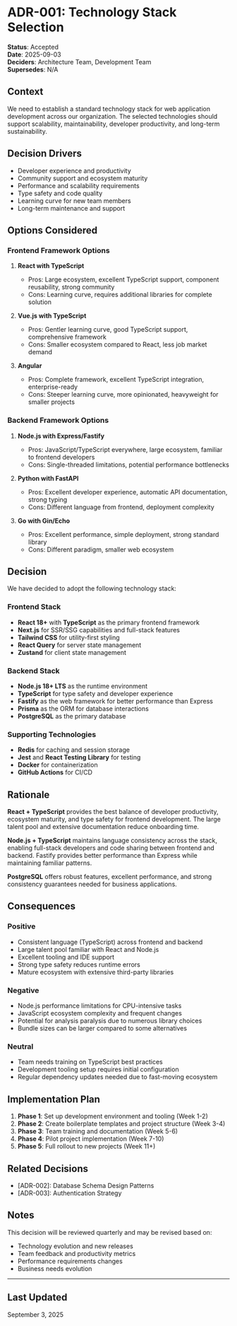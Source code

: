 # ADR-001: Technology Stack Selection

**Status**: Accepted  
**Date**: 2025-09-03  
**Deciders**: Architecture Team, Development Team  
**Supersedes**: N/A  

## Context

We need to establish a standard technology stack for web application
development across our organization. The selected technologies should support
scalability, maintainability, developer productivity, and long-term
sustainability.

## Decision Drivers

- Developer experience and productivity
- Community support and ecosystem maturity
- Performance and scalability requirements
- Type safety and code quality
- Learning curve for new team members
- Long-term maintenance and support

## Options Considered

### Frontend Framework Options

1. **React with TypeScript**
   - Pros: Large ecosystem, excellent TypeScript support, component
     reusability, strong community
   - Cons: Learning curve, requires additional libraries for complete solution

2. **Vue.js with TypeScript**
   - Pros: Gentler learning curve, good TypeScript support, comprehensive
     framework
   - Cons: Smaller ecosystem compared to React, less job market demand

3. **Angular**
   - Pros: Complete framework, excellent TypeScript integration,
     enterprise-ready
   - Cons: Steeper learning curve, more opinionated, heavyweight for smaller
     projects

### Backend Framework Options

1. **Node.js with Express/Fastify**
   - Pros: JavaScript/TypeScript everywhere, large ecosystem, familiar to
     frontend developers
   - Cons: Single-threaded limitations, potential performance bottlenecks

2. **Python with FastAPI**
   - Pros: Excellent developer experience, automatic API documentation,
     strong typing
   - Cons: Different language from frontend, deployment complexity

3. **Go with Gin/Echo**
   - Pros: Excellent performance, simple deployment, strong standard library
   - Cons: Different paradigm, smaller web ecosystem

## Decision

We have decided to adopt the following technology stack:

### Frontend Stack

- **React 18+** with **TypeScript** as the primary frontend framework
- **Next.js** for SSR/SSG capabilities and full-stack features
- **Tailwind CSS** for utility-first styling
- **React Query** for server state management
- **Zustand** for client state management

### Backend Stack

- **Node.js 18+ LTS** as the runtime environment
- **TypeScript** for type safety and developer experience
- **Fastify** as the web framework for better performance than Express
- **Prisma** as the ORM for database interactions
- **PostgreSQL** as the primary database

### Supporting Technologies

- **Redis** for caching and session storage
- **Jest** and **React Testing Library** for testing
- **Docker** for containerization
- **GitHub Actions** for CI/CD

## Rationale

**React + TypeScript** provides the best balance of developer productivity,
ecosystem maturity, and type safety for frontend development. The large
talent pool and extensive documentation reduce onboarding time.

**Node.js + TypeScript** maintains language consistency across the stack,
enabling full-stack developers and code sharing between frontend and backend.
Fastify provides better performance than Express while maintaining familiar
patterns.

**PostgreSQL** offers robust features, excellent performance, and strong
consistency guarantees needed for business applications.

## Consequences

### Positive

- Consistent language (TypeScript) across frontend and backend
- Large talent pool familiar with React and Node.js
- Excellent tooling and IDE support
- Strong type safety reduces runtime errors
- Mature ecosystem with extensive third-party libraries

### Negative

- Node.js performance limitations for CPU-intensive tasks
- JavaScript ecosystem complexity and frequent changes
- Potential for analysis paralysis due to numerous library choices
- Bundle sizes can be larger compared to some alternatives

### Neutral

- Team needs training on TypeScript best practices
- Development tooling setup requires initial configuration
- Regular dependency updates needed due to fast-moving ecosystem

## Implementation Plan

1. **Phase 1**: Set up development environment and tooling (Week 1-2)
2. **Phase 2**: Create boilerplate templates and project structure (Week 3-4)
3. **Phase 3**: Team training and documentation (Week 5-6)
4. **Phase 4**: Pilot project implementation (Week 7-10)
5. **Phase 5**: Full rollout to new projects (Week 11+)

## Related Decisions

- [ADR-002]: Database Schema Design Patterns
- [ADR-003]: Authentication Strategy

## Notes

This decision will be reviewed quarterly and may be revised based on:

- Technology evolution and new releases
- Team feedback and productivity metrics
- Performance requirements changes
- Business needs evolution

---

## Last Updated

September 3, 2025
